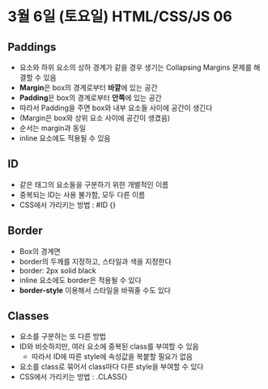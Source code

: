 # 3월 6일 (토요일) HTML/CSS/JS 06

## Paddings

- 요소와 하위 요소의 상하 경계가 같을 경우 생기는 Collapsing Margins 문제를 해결할 수 있음
- **Margin**은 box의 경계로부터 **바깥**에 있는 공간
- **Padding**은 box의 경계로부터 **안쪽**에 있는 공간
- 따라서 Padding을 주면 box와 내부 요소들 사이에 공간이 생긴다
- (Margin은 box와 상위 요소 사이에 공간이 생겼음)
- 순서는 margin과 동일
- inline 요소에도 적용될 수 있음

## ID

- 같은 태그의 요소들을 구분하기 위한 개별적인 이름
- 중복되는 ID는 사용 불가함, 모두 다른 이름
- CSS에서 가리키는 방법 : #ID {}

## Border

- Box의 경계면
- border의 두께를 지정하고, 스타일과 색을 지정한다
- border: 2px solid black
- inline 요소에도 border은 적용될 수 있다
- **border-style** 이용해서 스타일을 바꿔줄 수도 있다

## Classes

- 요소를 구분하는 또 다른 방법
- ID와 비슷하지만, 여러 요소에 중복된 class를 부여할 수 있음
  - 따라서 ID에 따른 style에 속성값을 복붙할 필요가 없음
- 요소를 class로 묶어서 class마다 다른 style을 부여할 수 있다
- CSS에서 가리키는 방법 : .CLASS{}
